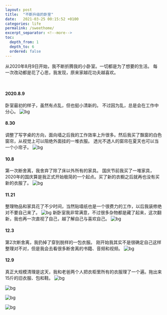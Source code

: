 ```yaml
---
layout: post
title:  "不断升级的卧室"
date:   2021-03-25 00:15:52 +0100
categories: life
permalink: /sweethome/
excerpt_separator: <!--more-->
toc:
  depth_from: 1
  depth_to: 6
  ordered: false
---
```

从2020年8月9日开始，我不断折腾我的小卧室。一切都是为了想要的生活。
每一次改动都是花了心思，我发现，原来家越花功夫越喜欢。
<!--more-->
<br>

#### 2020.8.9
卧室最初的样子，虽然有点乱，但也挺小清新的。
不过因为乱，总是会在工作中分心。
![bg](https://dosthcool.github.io/blog/img/home1.jpg)
#### 8.30
调整了写字桌的方向，面向墙之后我的工作效率上升很多。然后我买了飘窗的白色窗帘，从视觉上可以阻绝外面挂的一堆衣服。
透光不透人的窗帘在夏天也可以当一个小帘子。
![bg](https://dosthcool.github.io/blog/img/home2.jpg)

#### 10.8
第一次断舍离，我舍弃了除了床以外所有的家具。
国庆节前我买了一堆家具，2020年的国庆算是我正式开始极简的一个起点。买了新的衣橱之后就再也没有买新的衣服了。
![bg](https://dosthcool.github.io/blog/img/home3.jpg)

#### 11.21
整理物品和家具花了不少时间，当然贴墙纸也是一个很费力的工作，以后我装修绝对不要自己来了。
![bg](https://dosthcool.github.io/blog/img/home4.jpg)
新卧室我非常满意，不过很多杂物都是藏了起来，这次翻新，我也再一次直视了自己，越了解自己与喜欢自己。
![bg](https://dosthcool.github.io/blog/img/home5.jpg)

#### 12.3
第2次断舍离，我扔掉了穿到脱样的一包衣服。
刚开始我其实不是很确定自己这样整理对不对，但是我会去看很多断舍离的书籍、音频和视频。
![bg](https://dosthcool.github.io/blog/img/home6.jpg)

#### 12.9
真正大规模清理是这天，我和老爸两个人把衣柜里所有的衣服理了一个遍。拖出来15斤的旧衣服、包和鞋。
![bg](https://dosthcool.github.io/blog/img/home7.jpg)

![bg](https://dosthcool.github.io/blog/img/home8.jpg)

![bg](https://dosthcool.github.io/blog/img/home9.jpg)

![bg](https://dosthcool.github.io/blog/img/home10.jpg)